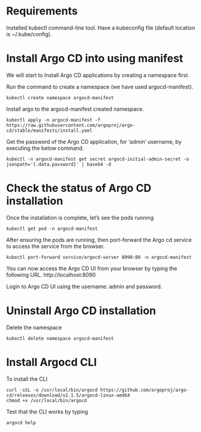 # Requirements
Installed kubectl command-line tool.
Have a kubeconfig file (default location is ~/.kube/config).

# Install Argo CD into using manifest
We will start to Install Argo CD applications by creating a namespace first. 

Run the command to create a namespace (we have used argocd-manifest).  
```
kubectl create namespace argocd-manifest
```

Install argo to the argocd-manifest created namespace.
```
kubectl apply -n argocd-manifest -f https://raw.githubusercontent.com/argoproj/argo-cd/stable/manifests/install.yaml
```

Get the password of the Argo CD application, for ‘admin’ username, by executing the below command.
```
kubectl -n argocd-manifest get secret argocd-initial-admin-secret -o jsonpath='{.data.password}' | base64 -d
```

# Check the status of Argo CD installation
Once the installation is complete, let’s see the pods running 
```
kubectl get pod -n argocd-manifest
``` 

After ensuring the pods are running, then port-forward the Argo cd service to access the service from the browser. 
```
kubectl port-forward service/argocd-server 8090:80 -n argocd-manifest
``` 
You can now access the Argo CD UI from your browser by typing the following URL. http://localhost:8090 

Login to Argo CD UI using the username: admin and password.

# Uninstall Argo CD installation
Delete the namespace
```
kubectl delete namespace argocd-manifest
```

# Install Argocd CLI
To install the CLI
```
curl -sSL -o /usr/local/bin/argocd https://github.com/argoproj/argo-cd/releases/download/v2.1.5/argocd-linux-amd64
chmod +x /usr/local/bin/argocd
```

Test that the CLI works by typing
```
argocd help
```